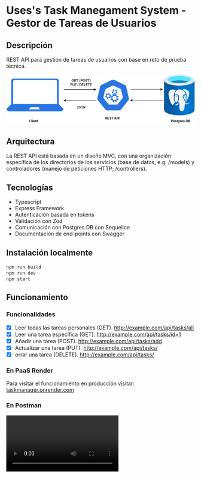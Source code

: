 # Uses's Task Manegament System - Gestor de Tareas de Usuarios

## Descripción
REST API para gestión de tareas de usuarios con base en reto de prueba técnica.

![Arquitectura base de la REST API](/api-architecture.drawio.png)

## Arquitectura
La REST API está basada en un diseño MVC, con una organización específica de los directorios de los servicios (base de datos; e.g. /models) y controladores (manejo de peticiones HTTP; /controllers).

## Tecnologías

- Typescript
- Express Framework
- Autenticación basada en tokens
- Validación con Zod
- Comunicación con Postgres DB con Sequelice
- Documentación de end-points con Swagger

## Instalación localmente
```
npm run build
npm run dev
npm start
```

## Funcionamiento

### Funcionalidades

- [x] Leer todas las tareas personales (GET). http://example.com/api/tasks/all
- [x] Leer una tarea específica (GET). http://example.com/api/tasks/id=1
- [x] Añadir una tarea (POST). http://example.com/api/tasks/add
- [x] Actualizar una tarea (PUT). http://example.com/api/tasks/
- [x] orrar una tarea (DELETE). http://example.com/api/tasks/

### En PaaS Render
Para visitar el funcionamiento en producción visitar: [taskmanager.onrender.com](www.taskmanager.onrender.com)

### En Postman

![Sign Up](/media/signup_API.webm)